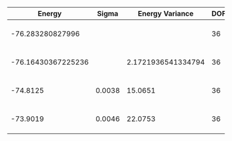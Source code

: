 | Energy             | Sigma  | Energy Variance    | DOF | Einf | Method                       | Reference |
|--------------------|--------|--------------------|-----|------|------------------------------|-----------|
| -76.283280827996   |        |                    | 36  | 0    | Exact diagonalization        | TODO: own code (ED) |
| -76.16430367225236 |        | 2.1721936541334794 | 36  | 0    | DMRG (bond dimension = 2048) | [code](https://github.com/https://github.com/varbench/methods/blob/main/scripts/J1J2/square_36_P_0.4/dmrg.sh) |
| -74.8125           | 0.0038 | 15.0651            | 36  | 0    | RBM (alpha = 1)              | TODO: own code (RBM) |
| -73.9019           | 0.0046 | 22.0753            | 36  | 0    | Jastrow baseline             | TODO: own code (Jastrow) |
